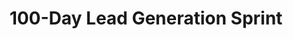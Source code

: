 ---
title: "100-Day Lead Generation Sprint"
description: "Build a predictable lead generation system that delivers 5+ qualified leads per month through systematic daily execution and weekly optimization."

sections:
  - type: "content"
    class: "about"
    content: |
      ## Are You Tired of Unpredictable Lead Flow?
      
      If you're a business owner or consultant, you already know the struggle:
      
      - Feast or famine cycles that keep you stressed about next month's pipeline
      - Spending hours on marketing activities that don't produce consistent results
      - Knowing what to do but struggling with consistent execution and optimization
      
      You're not alone. Most professional service businesses have the knowledge but lack the systematic approach to turn that knowledge into predictable results.
      **That changes in the next 100 days.**

  - type: "highlight"
    class: "about alt-bg"
    title: "What is the 100-Day Lead Generation Sprint?"
    description: "An intensive 100-day program where we'll build and optimize your complete lead generation system through daily execution, weekly strategy sessions, and systematic improvements. The goal: 5+ qualified leads every month."
    buttons:
      - text: "Pay Once - ₹39,600 (Save ₹5,400)"
        url: "https://rzp.io/rzp/one-time-payment"
      - text: "3 Installments - ₹15,000 each"
        url: "https://rzp.io/rzp/installment-plan"

  - type: "checklist"
    class: "about"
    header:
      title: "What You'll Build During the 100 Days"
    items:
      - "A complete lead generation system tailored to your business and target market"
      - "Systematic daily execution routines that compound into predictable results"
      - "Optimized messaging and positioning that resonates with your ideal clients"
      - "Automated follow-up sequences that nurture prospects into qualified leads"
      - "Performance tracking and optimization processes for continuous improvement"

  - type: "grid"
    class: "services alt-bg"
    header:
      title: "Why This Works (And Why You'll Love It)"
      subtitle: "This isn't theory or motivation. It's 100 days of systematic execution with proven frameworks."
    items:
      - icon: "icon-target"
        title: "Daily Focus"
        description: "Just 30 minutes daily with clear, actionable tasks."
      - icon: "icon-chart"
        title: "Weekly Optimization"
        description: "1-hour strategy sessions to refine and improve performance."
      - icon: "icon-handshake"
        title: "Personal Guidance"
        description: "Direct access to coaching and support throughout the journey."
      - icon: "icon-robot"
        title: "Systematic Approach"
        description: "Proven frameworks that work regardless of your industry."

  - type: "stats"
    class: "services"
    header:
      title: "Program Structure"
    items:
      - number: "30min"
        label: "Daily Commitment"
        description: "Monday-Friday task sequences"
      - number: "1hr"
        label: "Weekly Strategy"
        description: "Every Saturday planning session"
      - number: "100"
        label: "Days to Freedom"
        description: "System to get 10+ leads/month"

  - type: "checklist"
    class: "services alt-bg"
    header:
      title: "Everything Included (Worth ₹1,25,000+)"
    items:
      - "Complete Lead Generation System Setup & Strategy"
      - "Daily Task Sequences & Execution Framework"
      - "Weekly 1-on-1 Strategy & Optimization Sessions"
      - "Custom Messaging & Positioning Development"
      - "Automated Follow-up Systems & Templates"
      - "Performance Tracking & Analytics Setup"

  - type: "guarantee"
    class: "testimonials"
    title: "100% Results Guarantee"
    description: "If you follow the daily execution plan for 100 days and don't generate at least 5 qualified leads by day 90, we'll work with you for an additional 60 days at no extra cost until you achieve consistent monthly lead flow. Your success is guaranteed."

  - type: "timeline"
    class: "approach"
    header:
      title: "Your 100-Day Transformation"
    items:
      - number: "1"
        title: "Days 1-30: Foundation & Setup"
        description: "Build your complete lead generation system from the ground up. Daily tasks focus on system creation, initial outreach, and establishing baseline performance metrics."
      - number: "2"
        title: "Days 31-60: Optimization & Refinement"
        description: "Test and optimize every element of your system. Daily activities include A/B testing messages, refining targeting, and scaling successful approaches."
      - number: "3"
        title: "Days 61-100: Predictable Results"
        description: "Achieve consistent lead flow and prepare for long-term success. Focus on automation, advanced strategies, and building sustainable growth systems."

  - type: "grid"
    class: "services alt-bg"
    header:
      title: "Investment Options"
      subtitle: "Choose the payment plan that works best for you"
    grid_class: "grid-2"
    items:
      - title: "One-Time Payment"
        description: |
          **₹39,600 (Save ₹5,400)**
          - 12% discount on full program price
          - Complete access to all 100 days
          - All bonuses and support included
          - Best value option
      - title: "3-Payment Plan"
        description: |
          **₹15,000 × 3 payments**
          - Total: ₹45,000
          - Payment 1: At enrollment
          - Payment 2: Day 30
          - Payment 3: Day 60

  - type: "stats"
    class: "services"
    header:
      title: "Program Details"
    items:
      - number: "30min"
        label: "Daily Commitment"
        description: "Monday-Friday execution tasks"
      - number: "1hr"
        label: "Weekly Strategy"
        description: "Personal coaching sessions"
      - number: "10"
        label: "Spots Available"
        description: "Limited enrollment per cohort"

  - type: "content"
    class: "about"
    content: |
      ## Transform Your Business with Systematic Lead Generation
      
      This intensive program is designed for professional service businesses, consultants, and agencies who are ready to build a predictable lead generation system through consistent daily execution and strategic optimization.

  - type: "grid"
    class: "services alt-bg"
    header:
      title: "What's Included in the Sprint"
    grid_class: "grid-2"
    items:
      - title: "Daily Execution Framework"
        description: |
          **30 minutes/day, Monday-Friday**
          - Step-by-step daily tasks customized to your business
          - Progressive system building that creates momentum
          - Direct WhatsApp support and guidance
          - Clear accountability and progress tracking
      - title: "Weekly Strategy Sessions"
        description: |
          **1 hour every week**
          - Personal 1-on-1 strategy and optimization calls
          - Performance analysis and data-driven adjustments
          - Problem-solving and advanced tactics
          - Weekly planning and goal setting

  - type: "features"
    class: "audience"
    header:
      title: "Perfect for These Businesses"
      subtitle: "This intensive program is designed specifically for professional service providers who are ready for systematic growth."
    items:
      - title: "Professional Services"
        description: "Consultants, agencies, law firms, accounting practices—businesses that sell expertise and need consistent client flow."
      - title: "Tech-Enabled Services"
        description: "SaaS companies, IT service providers, digital agencies—businesses ready to scale their lead generation systematically."
      - title: "Growing Teams"
        description: "Companies with established services but inconsistent lead flow—ready to build predictable growth systems."
        highlight: true

  - type: "grid"
    class: "audience alt-bg"
    header:
      title: "Who This Is (and Isn't) For"
    grid_class: "grid-2"
    items:
      - title: "✅ Perfect if you:"
        description: |
          - Have established services but inconsistent lead flow
          - Can commit 30 minutes daily for systematic execution
          - Want predictable monthly lead generation
          - Prefer proven systems over random marketing tactics
          - Are willing to follow a structured process
      - title: "❌ Skip this if you:"
        description: |
          - Want someone else to do all the work for you
          - Can't commit to daily consistent action for 100 days
          - Are looking for overnight magic solutions
          - Don't have established services to promote
          - Expect results without systematic effort

  - type: "highlight"
    class: "testimonials"
    title: "Ready to Start Your 100-Day Sprint?"
    description: "Join the next cohort and build your predictable lead generation system. Limited spots available - secure your place today and transform your marketing from chaos to consistent results."
    buttons:
      - text: "Pay Once - ₹39,600 (Save ₹5,400)"
        url: "https://rzp.io/rzp/one-time-payment"
      - text: "3 Installments - ₹15,000 each"
        url: "https://rzp.io/rzp/installment-plan"

pricing:
  amount: "₹49,000"
  commitment: "One-time investment for complete 100-day program"
  spots: 5
  cohort_based: true

program:
  duration: "100 days"
  daily_commitment: "30 minutes"
  weekly_sessions: "1 hour (1-on-1)"
  communication: "WhatsApp support + weekly strategy calls"

guarantee:
  title: "100% Results Guarantee"
  description: "If you follow the daily execution plan for 100 days and don't generate at least 5 qualified leads by day 90, we'll work with you for an additional 60 days at no extra cost until you achieve consistent monthly lead flow."

target_results:
  primary: "5+ qualified leads per month"
  secondary: "Predictable lead generation system"
  timeline: "Within 100 days"

cta:
  title: "Ready to Start Your 100-Day Sprint?"
  subtitle: "Join the next cohort and build your predictable lead generation system."
  button:
    text: "Join the Sprint - ₹49,000"
    url: "https://rzp.io/rzp/e2dPamL"
---